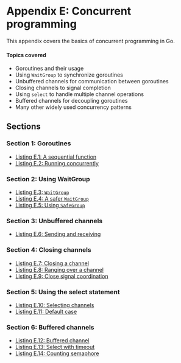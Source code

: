 # Appendix E: Concurrent programming

This appendix covers the basics of concurrent programming in Go.

#### Topics covered
- Goroutines and their usage
- Using `WaitGroup` to synchronize goroutines
- Unbuffered channels for communication between goroutines
- Closing channels to signal completion
- Using `select` to handle multiple channel operations
- Buffered channels for decoupling goroutines
- Many other widely used concurrency patterns

## Sections

### Section 1: Goroutines
- [Listing E.1: A sequential function](01-a-sequential-function.md)
- [Listing E.2: Running concurrently](02-running-concurrently.md)
### Section 2: Using WaitGroup
- [Listing E.3: `WaitGroup`](03-waitgroup.md)
- [Listing E.4: A safer `WaitGroup`](04-a-safer-waitgroup.md)
- [Listing E.5: Using `SafeGroup`](05-using-safegroup.md)
### Section 3: Unbuffered channels
- [Listing E.6: Sending and receiving](06-sending-and-receiving.md)
### Section 4: Closing channels
- [Listing E.7: Closing a channel](07-closing-a-channel.md)
- [Listing E.8: Ranging over a channel](08-ranging-over-a-channel.md)
- [Listing E.9: Close signal coordination](09-close-signal-coordination.md)
### Section 5: Using the select statement
- [Listing E.10: Selecting channels](10-selecting-channels.md)
- [Listing E.11: Default case](11-default-case.md)
### Section 6: Buffered channels
- [Listing E.12: Buffered channel](12-buffered-channel.md)
- [Listing E.13: Select with timeout](13-select-with-timeout.md)
- [Listing E.14: Counting semaphore](14-counting-semaphore.md)
